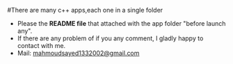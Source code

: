#There are many c++ apps,each one in a single folder
- Please the __README file__ that attached with the app folder "before launch any".
- If there are any problem of if you any comment, I gladly happy to contact with me.
- Mail:
  mahmoudsayed1332002@gmail.com
